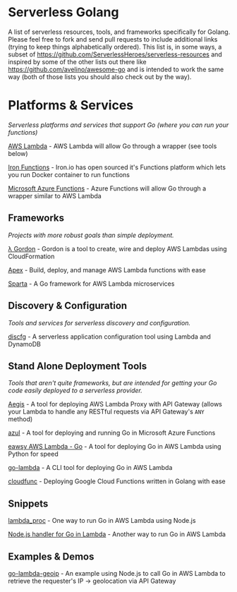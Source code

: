 # Serverless Golang

A list of serverless resources, tools, and frameworks specifically for Golang. Please feel free to fork and send pull requests to include additional links (trying to keep things alphabetically ordered). This list is, in some ways, a subset of https://github.com/ServerlessHeroes/serverless-resources and inspired by some of the other lists out there like https://github.com/avelino/awesome-go and is intended to work the same way (both of those lists you should also check out by the way).

# Platforms & Services
_Serverless platforms and services that support Go (where you can run your functions)_

[AWS Lambda](https://aws.amazon.com/lambda) - AWS Lambda will allow Go through a wrapper (see tools below)

[Iron Functions](https://github.com/iron-io/functions) - Iron.io has open sourced it's Functions platform which lets you run Docker container to run functions

[Microsoft Azure Functions]() - Azure Functions will allow Go through a wrapper similar to AWS Lambda

## Frameworks
_Projects with more robust goals than simple deployment._

[λ Gordon](https://github.com/jorgebastida/gordon) - Gordon is a tool to create, wire and deploy AWS Lambdas using CloudFormation

[Apex](https://github.com/apex/apex) - Build, deploy, and manage AWS Lambda functions with ease

[Sparta](http://gosparta.io/) - A Go framework for AWS Lambda microservices

## Discovery & Configuration
_Tools and services for serverless discovery and configuration._

[discfg](https://github.com/tmaiaroto/discfg) - A serverless application configuration tool using Lambda and DynamoDB

## Stand Alone Deployment Tools
_Tools that aren't quite frameworks, but are intended for getting your Go code easily deployed to a serverless provider._

[Aegis](https://github.com/tmaiaroto/aegis) - A tool for deploying AWS Lambda Proxy with API Gateway (allows your Lambda to handle any RESTful requests via API Gateway's `ANY` method)

[azul](https://github.com/wbuchwalter/azul) - A tool for deploying and running Go in Microsoft Azure Functions

[eawsy AWS Lambda - Go](https://github.com/eawsy/aws-lambda-go) - A tool for deploying Go in AWS Lambda using Python for speed

[go-lambda](https://github.com/xlab/go-lambda) - A CLI tool for deploying Go in AWS Lambda

[cloudfunc](https://github.com/flowup/cloudfunc) - Deploying Google Cloud Functions written in Golang with ease

## Snippets

[lambda_proc](https://github.com/jasonmoo/lambda_proc) - One way to run Go in AWS Lambda using Node.js

[Node.js handler for Go in Lambda](https://gist.github.com/miksago/d1c456d4e235e025791d) - Another way to run Go in AWS Lambda

## Examples & Demos

[go-lambda-geoip](https://github.com/tmaiaroto/go-lambda-geoip) - An example using Node.js to call Go in AWS Lambda to retrieve the requester's IP -> geolocation via API Gateway
